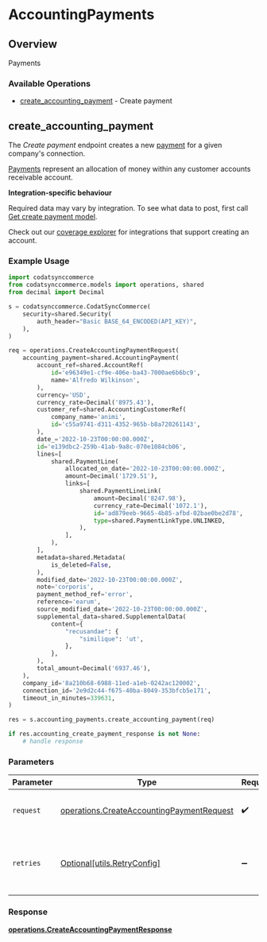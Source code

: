 # AccountingPayments

## Overview

Payments

### Available Operations

* [create_accounting_payment](#create_accounting_payment) - Create payment

## create_accounting_payment

The *Create payment* endpoint creates a new [payment](https://docs.codat.io/accounting-api#/schemas/Payment) for a given company's connection.

[Payments](https://docs.codat.io/accounting-api#/schemas/Payment) represent an allocation of money within any customer accounts receivable account.

**Integration-specific behaviour**

Required data may vary by integration. To see what data to post, first call [Get create payment model](https://docs.codat.io/accounting-api#/operations/get-create-payments-model).

Check out our [coverage explorer](https://knowledge.codat.io/supported-features/accounting?view=tab-by-data-type&dataType=payments) for integrations that support creating an account.


### Example Usage

```python
import codatsynccommerce
from codatsynccommerce.models import operations, shared
from decimal import Decimal

s = codatsynccommerce.CodatSyncCommerce(
    security=shared.Security(
        auth_header="Basic BASE_64_ENCODED(API_KEY)",
    ),
)

req = operations.CreateAccountingPaymentRequest(
    accounting_payment=shared.AccountingPayment(
        account_ref=shared.AccountRef(
            id='e96349e1-cf9e-406e-ba43-7000ae6b6bc9',
            name='Alfredo Wilkinson',
        ),
        currency='USD',
        currency_rate=Decimal('8975.43'),
        customer_ref=shared.AccountingCustomerRef(
            company_name='animi',
            id='c55a9741-d311-4352-965b-b8a720261143',
        ),
        date_='2022-10-23T00:00:00.000Z',
        id='e139dbc2-259b-41ab-9a8c-070e1084cb06',
        lines=[
            shared.PaymentLine(
                allocated_on_date='2022-10-23T00:00:00.000Z',
                amount=Decimal('1729.51'),
                links=[
                    shared.PaymentLineLink(
                        amount=Decimal('8247.98'),
                        currency_rate=Decimal('1072.1'),
                        id='ad879eeb-9665-4b85-afbd-02bae0be2d78',
                        type=shared.PaymentLinkType.UNLINKED,
                    ),
                ],
            ),
        ],
        metadata=shared.Metadata(
            is_deleted=False,
        ),
        modified_date='2022-10-23T00:00:00.000Z',
        note='corporis',
        payment_method_ref='error',
        reference='earum',
        source_modified_date='2022-10-23T00:00:00.000Z',
        supplemental_data=shared.SupplementalData(
            content={
                "recusandae": {
                    "similique": 'ut',
                },
            },
        ),
        total_amount=Decimal('6937.46'),
    ),
    company_id='8a210b68-6988-11ed-a1eb-0242ac120002',
    connection_id='2e9d2c44-f675-40ba-8049-353bfcb5e171',
    timeout_in_minutes=339631,
)

res = s.accounting_payments.create_accounting_payment(req)

if res.accounting_create_payment_response is not None:
    # handle response
```

### Parameters

| Parameter                                                                                              | Type                                                                                                   | Required                                                                                               | Description                                                                                            |
| ------------------------------------------------------------------------------------------------------ | ------------------------------------------------------------------------------------------------------ | ------------------------------------------------------------------------------------------------------ | ------------------------------------------------------------------------------------------------------ |
| `request`                                                                                              | [operations.CreateAccountingPaymentRequest](../../models/operations/createaccountingpaymentrequest.md) | :heavy_check_mark:                                                                                     | The request object to use for the request.                                                             |
| `retries`                                                                                              | [Optional[utils.RetryConfig]](../../models/utils/retryconfig.md)                                       | :heavy_minus_sign:                                                                                     | Configuration to override the default retry behavior of the client.                                    |


### Response

**[operations.CreateAccountingPaymentResponse](../../models/operations/createaccountingpaymentresponse.md)**

